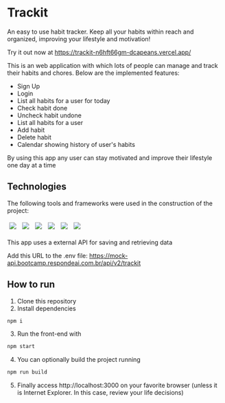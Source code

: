 # Trackit

An easy to use habit tracker. Keep all your habits within reach and organized, improving your lifestyle and motivation!

Try it out now at https://trackit-n6hft66gm-dcapeans.vercel.app/

This is an web application with which lots of people can manage and track their habits and chores. Below are the implemented features:

- Sign Up
- Login
- List all habits for a user for today
- Check habit done
- Uncheck habit undone
- List all habits for a user 
- Add habit
- Delete habit
- Calendar showing history of user's habits

By using this app any user can stay motivated and improve their lifestyle one day at a time

## Technologies
The following tools and frameworks were used in the construction of the project:<br>
<p>
  <img style='margin: 5px;' src='https://img.shields.io/badge/styled-components%20-%2320232a.svg?&style=for-the-badge&color=b8679e&logo=styled-components&logoColor=%3a3a3a'>
  <img style='margin: 5px;' src='https://img.shields.io/badge/axios%20-%2320232a.svg?&style=for-the-badge&color=informational'>
  <img style='margin: 5px;' src='https://img.shields.io/badge/React-20232A?style=for-the-badge&logo=react&logoColor=61DAFB'>
  <img style='margin: 5px;' src="https://img.shields.io/badge/react_route%20-%2320232a.svg?&style=for-the-badge&logo=react&logoColor=%2361DAFB"/>
  <img style='margin: 5px;' src='https://img.shields.io/badge/react-icons%20-%2320232a.svg?&style=for-the-badge&color=f28dc7&logo=react-icons&logoColor=%2361DAFB'>
  <img style='margin: 5px;' src='https://img.shields.io/badge/Visual_Studio_Code-0078D4?style=for-the-badge&logo=visual%20studio%20code&logoColor=white'>
</p>

This app uses a external API for saving and retrieving data

Add this URL to the .env file: https://mock-api.bootcamp.respondeai.com.br/api/v2/trackit

## How to run

1. Clone this repository
2. Install dependencies
```bash
npm i
```
3. Run the front-end with
```bash
npm start
```
4. You can optionally build the project running
```bash
npm run build
```
5. Finally access http://localhost:3000 on your favorite browser (unless it is Internet Explorer. In this case, review your life decisions)
